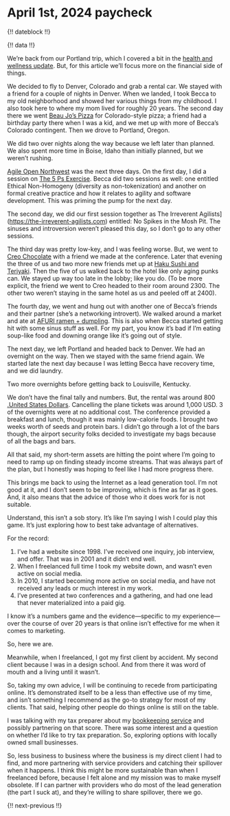 # April 1st, 2024 paycheck

{!! dateblock !!}

{!! data !!}

We’re back from our Portland trip, which I covered a bit in the [health and wellness update](/experiences/health-and-wellness/historical-summaries/202403/#thursday-march-28-2024). But, for this article we’ll focus more on the financial side of things.

We decided to fly to Denver, Colorado and grab a rental car. We stayed with a friend for a couple of nights in Denver. When we landed, I took Becca to my old neighborhood and showed her various things from my childhood. I also took here to where my mom lived for roughly 20 years. The second day there we went [Beau Jo’s Pizza](https://www.beaujos.com) for Colorado-style pizza; a friend had a birthday party there when I was a kid, and we met up with more of Becca’s Colorado contingent. Then we drove to Portland, Oregon.

We did two over nights along the way because we left later than planned. We also spent more time in Boise, Idaho than initially planned, but we weren’t rushing.

[Agile Open Northwest](https://www.agileopennorthwest.org) was the next three days. On the first day, I did a session on [The 5 Ps Exercise](https://joshbruce.com/essays-and-editorials/the-5-ps/). Becca did two sessions as well: one entitled Ethical Non-Homogeny (diversity as non-tokenization) and another on formal creative practice and how it relates to agility and software development. This was priming the pump for the next day.

The second day, we did our first session together as The Irreverent Agilists](https://the-irreverent-agilists.com) entitled: No Spikes in the Mosh Pit. The sinuses and introversion weren’t pleased this day, so I don’t go to any other sessions.

The third day was pretty low-key, and I was feeling worse. But, we went to [Creo Chocolate](https://creochocolate.com) with a friend we made at the conference. Later that evening the three of us and two more new friends met up at [Haku Sushi and Teriyaki](https://www.hakusushiteriyakior.com). Then the five of us walked back to the hotel like only aging punks can. We stayed up way too late in the lobby; like you do. (To be more explicit, the friend we went to Creo headed to their room around 2300. The other two weren’t staying in the same hotel as us and peeled off at 2400).

The fourth day, we went and hung out with another one of Becca’s friends and their partner (she’s a networking introvert). We walked around a market and ate at [AFURI ramen + dumpling](https://www.afuriramen.com). This is also when Becca started getting hit with some sinus stuff as well. For my part, you know it’s bad if I’m eating soup-like food and downing orange like it’s going out of style.

The next day, we left Portland and headed back to Denver. We had an overnight on the way. Then we stayed with the same friend again. We started late the next day because I was letting Becca have recovery time, and we did laundry.

Two more overnights before getting back to Louisville, Kentucky.

We don’t have the final tally and numbers. But, the rental was around 800 [.United States Dollars](USD). Cancelling the plane tickets was around 1,000 USD. 3 of the overnights were at no additional cost. The conference provided a breakfast and lunch, though it was mainly low-calorie foods. I brought two weeks worth of seeds and protein bars. I didn’t go through a lot of the bars though, the airport security folks decided to investigate my bags because of all the bags and bars.

All that said, my short-term assets are hitting the point where I’m going to need to ramp up on finding steady income streams. That was always part of the plan, but I honestly was hoping to feel like I had more progress there.

This brings me back to using the Internet as a lead generation tool. I’m not good at it, and I don’t seem to be improving, which is fine as far as it goes. And, it also means that the advice of those who it does work for is not suitable.

Understand, this isn’t a sob story. It’s like I’m saying I wish I could play this game. It’s just exploring how to best take advantage of alternatives.

For the record:

1. I’ve had a website since 1998. I’ve received one inquiry, job interview, and offer. That was in 2001 and it didn’t end well.
2. When I freelanced full time I took my website down, and wasn’t even active on social media.
3. In 2010, I started becoming more active on social media, and have not received any leads or much interest in my work.
4. I’ve presented at two conferences and a gathering, and had one lead that never materialized into a paid gig.

I know it’s a numbers game and the evidence—specific to my experience—over the course of over 20 years is that online isn’t effective for me when it comes to marketing.

So, here we are.

Meanwhile, when I freelanced, I got my first client by accident. My second client because I was in a design school. And from there it was word of mouth and a living until it wasn’t.

So, taking my own advice, I will be continuing to recede from participating online. It’s demonstrated itself to be a less than effective use of my time, and isn’t something I recommend as the go-to strategy for most of my clients. That said, helping other people do things online is still on the table.

I was talking with my tax preparer about my [bookkeeping service](https://mastering-the-mundane.com/services/) and possibly partnering on that score. There was some interest and a question on whether I’d like to try tax preparation. So, exploring options with locally owned small businesses.

So, less business to business where the business is my direct client I had to find, and more partnering with service providers and catching their spillover when it happens. I think this might be more sustainable than when I freelanced before, because I felt alone and my mission was to make myself obsolete. If I can partner with providers who do most of the lead generation (the part I suck at), and they’re willing to share spillover, there we go.

{!! next-previous !!}